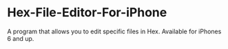 # Hex-File-Editor-For-iPhone
A program that allows you to edit specific files in Hex. Available for iPhones 6 and up.
